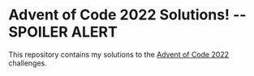 # Advent of Code 2022 Solutions! -- SPOILER ALERT

This repository contains my solutions to the [Advent of Code 2022](https://adventofcode.com/2022) challenges.


